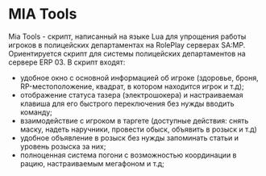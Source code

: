 # MIA Tools

Mia Tools - скрипт, написанный на языке Lua для упрощения работы игроков в полицейских департаментах на RolePlay серверах SA:MP.
Ориентируется скрипт для системы полицейских департаментов на сервере ERP 03.
В скрипт входят: 
- удобное окно с основной информацией об игроке (здоровье, броня, RP-местоположение, квадрат, в котором находится игрок и т.д);
- отображение статуса тазера (электрошокера) и настраиваемая клавиша для его быстрого переключения без нужды вводить команду;
- взаимодействие с игроком в таргете (доступные действия: снять маску, надеть наручники, провести обыск, объявить в розыск и т.д)
- удобное объявление в розыск без нужды запоминать статьи и уровень розыска за них;
- полноценная система погони с возможностью координации в рацию, настраиваемым мегафоном и т.д;
